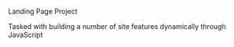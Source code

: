 Landing Page Project

Tasked with building a number of site features dynamically through JavaScript 
